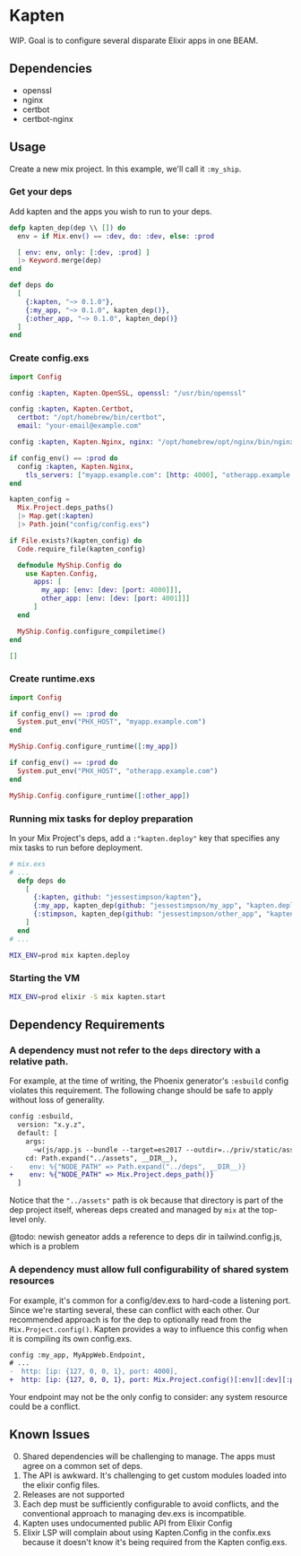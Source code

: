 # Kapten

WIP. Goal is to configure several disparate Elixir apps in one BEAM.

## Dependencies

* openssl
* nginx
* certbot
* certbot-nginx

## Usage

Create a new mix project. In this example, we'll call it `:my_ship`.

### Get your deps

Add kapten and the apps you wish to run to your deps.

```elixir
defp kapten_dep(dep \\ []) do
  env = if Mix.env() == :dev, do: :dev, else: :prod

  [ env: env, only: [:dev, :prod] ]
  |> Keyword.merge(dep)
end

def deps do
  [
    {:kapten, "~> 0.1.0"},
    {:my_app, "~> 0.1.0", kapten_dep()},
    {:other_app, "~> 0.1.0", kapten_dep()}
  ]
end
```

### Create config.exs

```elixir
import Config

config :kapten, Kapten.OpenSSL, openssl: "/usr/bin/openssl"

config :kapten, Kapten.Certbot,
  certbot: "/opt/homebrew/bin/certbot",
  email: "your-email@example.com"

config :kapten, Kapten.Nginx, nginx: "/opt/homebrew/opt/nginx/bin/nginx"

if config_env() == :prod do
  config :kapten, Kapten.Nginx,
    tls_servers: ["myapp.example.com": [http: 4000], "otherapp.example.com": [http: 4001]]
end

kapten_config =
  Mix.Project.deps_paths()
  |> Map.get(:kapten)
  |> Path.join("config/config.exs")

if File.exists?(kapten_config) do
  Code.require_file(kapten_config)

  defmodule MyShip.Config do
    use Kapten.Config,
      apps: [
        my_app: [env: [dev: [port: 4000]]],
        other_app: [env: [dev: [port: 4001]]]
      ]
  end

  MyShip.Config.configure_compiletime()
end

[]
```

### Create runtime.exs

```elixir
import Config

if config_env() == :prod do
  System.put_env("PHX_HOST", "myapp.example.com")
end

MyShip.Config.configure_runtime([:my_app])

if config_env() == :prod do
  System.put_env("PHX_HOST", "otherapp.example.com")
end

MyShip.Config.configure_runtime([:other_app])
```

### Running mix tasks for deploy preparation

In your Mix Project's deps, add a `:"kapten.deploy"` key that specifies any mix tasks to run before deployment.

```elixir
# mix.exs
# ...
  defp deps do
    [
      {:kapten, github: "jessestimpson/kapten"},
      {:my_app, kapten_dep(github: "jessestimpson/my_app", "kapten.deploy": ["phx.digest --no-compile"])},
      {:stimpson, kapten_dep(github: "jessestimpson/other_app", "kapten.deploy": ["phx.digest --no-compile"])}
    ]
  end
# ...
```

```bash
MIX_ENV=prod mix kapten.deploy
```

### Starting the VM

```bash
MIX_ENV=prod elixir -S mix kapten.start
```

## Dependency Requirements

### A dependency must not refer to the `deps` directory with a relative path.

For example, at the time of writing, the Phoenix generator's `:esbuild` config violates this requirement.
The following change should be safe to apply without loss of generality.

```diff
config :esbuild,
  version: "x.y.z",
  default: [
    args:
      ~w(js/app.js --bundle --target=es2017 --outdir=../priv/static/assets --external:/fonts/* --external:/images/*),
    cd: Path.expand("../assets", __DIR__),
-    env: %{"NODE_PATH" => Path.expand("../deps", __DIR__)}
+    env: %{"NODE_PATH" => Mix.Project.deps_path()}
  ]
```

Notice that the `"../assets"` path is ok because that directory is part of the dep project itself, whereas
deps created and managed by `mix` at the top-level only.

@todo: newish geneator adds a reference to deps dir in tailwind.config.js, which is a problem

### A dependency must allow full configurability of shared system resources

For example, it's common for a config/dev.exs to hard-code a listening port. Since we're starting
several, these can conflict with each other. Our recommended approach is for the dep to optionally
read from the `Mix.Project.config()`. Kapten provides a way to influence this config when it is
compiling its own config.exs.

```diff
config :my_app, MyAppWeb.Endpoint,
# ...
-  http: [ip: {127, 0, 0, 1}, port: 4000],
+  http: [ip: {127, 0, 0, 1}, port: Mix.Project.config()[:env][:dev][:port] || 4000],
```

Your endpoint may not be the only config to consider: any system resource could be a conflict.

## Known Issues

0. Shared dependencies will be challenging to manage. The apps must agree on a common set of deps.
1. The API is awkward. It's challenging to get custom modules loaded into the elixir config files.
2. Releases are not supported
3. Each dep must be sufficiently configurable to avoid conflicts, and the conventional approach to managing dev.exs is incompatible.
4. Kapten uses undocumented public API from Elixir Config
5. Elixir LSP will complain about using Kapten.Config in the confix.exs because it doesn't know it's being required from the Kapten config.exs.
